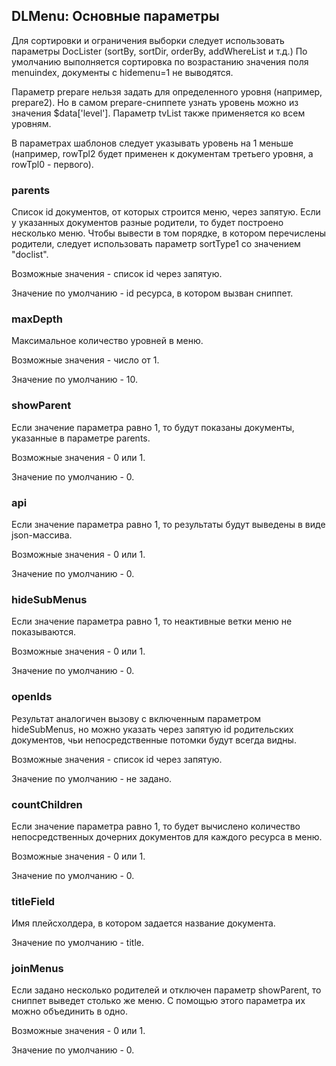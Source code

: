 
<meta http-equiv="Content-Type" content="text/html; charset=utf-8">
<h2>DLMenu: Основные параметры</h2>

<p>Для сортировки и ограничения выборки следует использовать параметры DocLister (<span class="text-bold">sortBy, sortDir, orderBy, addWhereList</span> и т.д.) По умолчанию выполняется сортировка по возрастанию значения поля menuindex, документы с <span class="text-bold">hidemenu=1</span> не выводятся.</p>
<p>Параметр prepare нельзя задать для определенного уровня (например, prepare2). Но в самом prepare-сниппете узнать уровень можно из значения <span class="text-bold">$data['level']</span>. Параметр <span class="text-bold">tvList</span> также применяется ко всем уровням.</p>
<p>В параметрах шаблонов следует указывать уровень на 1 меньше (например, <span class="text-bold">rowTpl2</span> будет применен к документам третьего уровня, а <span class="text-bold">rowTpl0</span> - первого).</p>
<h3 class="sub-header text-bold">parents</h3>
<p>Список id документов, от которых строится меню, через запятую. Если у указанных документов разные родители, то будет построено несколько меню. Чтобы вывести в том порядке, в котором перечислены родители, следует использовать параметр sortType1 со значением "doclist". </p>
<p>Возможные значения - список id через запятую.</p>
<p>Значение по умолчанию - id ресурса, в котором вызван сниппет.</p>
<h3 class="sub-header text-bold">maxDepth</h3>
<p>Максимальное количество уровней в меню.</p>
<p>Возможные значения - число от 1.</p>
<p>Значение по умолчанию - 10.</p>
<h3 class="sub-header text-bold">showParent</h3>
<p>Если значение параметра равно 1, то будут показаны документы, указанные в параметре parents.</p>
<p>Возможные значения - 0 или 1.</p>
<p>Значение по умолчанию - 0.</p>
<h3 class="sub-header text-bold">api</h3>
<p>Если значение параметра равно 1, то результаты будут выведены в виде json-массива.</p>
<p>Возможные значения - 0 или 1.</p>
<p>Значение по умолчанию - 0.</p>
<h3 class="sub-header text-bold">hideSubMenus</h3>
<p>Если значение параметра равно 1, то неактивные ветки меню не показываются.</p>
<p>Возможные значения - 0 или 1.</p>
<p>Значение по умолчанию - 0.</p>
<h3 class="sub-header text-bold">openIds</h3>
<p>Результат аналогичен вызову с включенным параметром hideSubMenus, но можно указать через запятую id родительских документов, чьи непосредственные потомки будут всегда видны. </p>
<p>Возможные значения - список id через запятую.</p>
<p>Значение по умолчанию - не задано.</p>
<h3 class="sub-header text-bold">countChildren</h3>
<p>Если значение параметра равно 1, то будет вычислено количество непосредственных дочерних документов для каждого ресурса в меню.</p>
<p>Возможные значения - 0 или 1.</p>
<p>Значение по умолчанию - 0.</p>
<h3 class="sub-header text-bold">titleField</h3>
<p>Имя плейсхолдера, в котором задается название документа.</p>
<p>Значение по умолчанию - title.</p>
<h3 class="sub-header text-bold">joinMenus</h3>
<p>Если задано несколько родителей и отключен параметр showParent, то сниппет выведет столько же меню. С помощью этого параметра их можно объединить в одно.</p>
<p>Возможные значения - 0 или 1.</p>
<p>Значение по умолчанию - 0.</p>